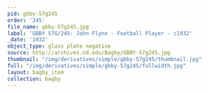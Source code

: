 ```yaml
---
pid: gbby-57g245
order: '245'
file_name: gbby-57g245.jpg
label: 'GBBY 57G/245: John Flynn - Football Player - c1932'
_date: '1932'
object_type: glass plate negative
source: http://archives.nd.edu/Bagby/GBBY-57g245.jpg
thumbnail: "/img/derivatives/simple/gbby-57g245/thumbnail.jpg"
full: "/img/derivatives/simple/gbby-57g245/fullwidth.jpg"
layout: bagby_item
collection: bagby
---
```

